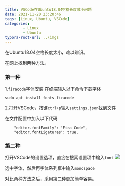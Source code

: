 ```yaml
---
title: VSCode在Ubuntu18.04空格长度减小问题
date: 2021-11-20 23:20:46
tags: [Linux, Ubuntu, VSCode]
categories: 
        - Linux
        - Ubuntu
typora-root-url: ..\imgs
---
```


在Ubuntu18.04空格长度太小，难以辨识。
<!-- more -->
在网上找到两种方法。

### 第一种

1.`firacode`字体安装
在终端输入以下命令下载字体

```
sudo apt install fonts-firacode
```

2.打开VSCode，按键`ctrl+p`输入`settings.json`找到文件

在文件配置中加入以下代码

```
	"editor.fontFamily": "Fira Code",
    "editor.fontLigatures": true,
```

### 第二种

打开VSCode的设置选项，直接在搜索设置项中输入`font`
![](https://gitee.com/GHigher1026/ghigher/raw/master/STM32%E5%9F%BA%E7%A1%80%E9%A1%B9%E7%9B%AE/STM32%E5%9F%BA%E7%A1%80%E9%A1%B9%E7%9B%AE%EF%BC%9A%E5%9F%BA%E4%BA%8Estm32f1%E7%9A%84%E8%93%9D%E7%89%99%E5%B0%8F%E8%BD%A6/vscode_font.png)

选中字体，然后再字体系列框中输入`monospace`

对比两种方法之后，采用第二种更加简单容易。

